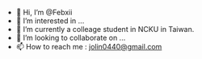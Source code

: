 - 👋 Hi, I’m @Febxii
- 👀 I’m interested in ...
- 🌱 I’m currently a colleage student in NCKU in Taiwan.
- 💞️ I’m looking to collaborate on ...
- 📫 How to reach me : jolin0440@gmail.com

<!---
Febxii/Febxii is a ✨ special ✨ repository because its `README.md` (this file) appears on your GitHub profile.
You can click the Preview link to take a look at your changes.
--->
